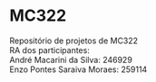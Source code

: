 # MC322
Repositório de projetos de MC322<br />
RA dos participantes:<br />
André Macarini da Silva: 246929<br />
Enzo Pontes Saraiva Moraes: 259114
